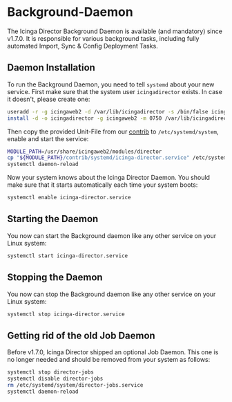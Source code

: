 <a id="Background-Daemon"></a>Background-Daemon
===============================================

The Icinga Director Background Daemon is available (and mandatory) since v1.7.0.
It is responsible for various background tasks, including fully automated Import,
Sync & Config Deployment Tasks.

Daemon Installation
-------------------

To run the Background Daemon, you need to tell `systemd` about your new service.
First make sure that the system user `icingadirector` exists. In case it doesn't,
please create one:

```sh
useradd -r -g icingaweb2 -d /var/lib/icingadirector -s /bin/false icingadirector
install -d -o icingadirector -g icingaweb2 -m 0750 /var/lib/icingadirector
```

Then copy the provided Unit-File from our [contrib](../contrib/systemd/icinga-director.service)
to `/etc/systemd/system`, enable and start the service:

```sh
MODULE_PATH=/usr/share/icingaweb2/modules/director
cp "${MODULE_PATH}/contrib/systemd/icinga-director.service" /etc/systemd/system/
systemctl daemon-reload
```

Now your system knows about the Icinga Director Daemon. You should make sure that
it starts automatically each time your system boots:

```sh
systemctl enable icinga-director.service
```

Starting the Daemon
-------------------

You now can start the Background daemon like any other service on your Linux system:

```sh
systemctl start icinga-director.service
```

Stopping the Daemon
-------------------

You now can stop the Background daemon like any other service on your Linux system:

```sh
systemctl stop icinga-director.service
```

Getting rid of the old Job Daemon
---------------------------------

Before v1.7.0, Icinga Director shipped an optional Job Daemon. This one is no longer
needed and should be removed from your system as follows:

```sh
systemctl stop director-jobs
systemctl disable director-jobs
rm /etc/systemd/system/director-jobs.service
systemctl daemon-reload
```
